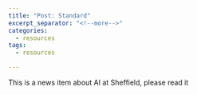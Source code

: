 ```yaml
---
title: "Post: Standard"
excerpt_separator: "<!--more-->"
categories:
  - resources
tags:
  - resources

---
```


This is a news item about AI at Sheffield, please read it
